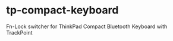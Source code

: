 tp-compact-keyboard
===================

Fn-Lock switcher for ThinkPad Compact Bluetooth Keyboard with TrackPoint
